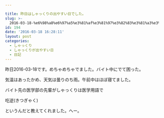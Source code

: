 ```yaml
---

title: 昨日はしゃっくりの出やすい日でした。
slug: >-
  2016-03-18-%e6%98%a8%e6%97%a5%e3%81%af%e3%81%97%e3%82%83%e3%81%a3%e3%81%8f%e3%82%8a%e3%81%ae%e5%87%ba%e3%82%84%e3%81%99%e3%81%84%e6
id: 194
date: '2016-03-18 16:28:11'
layout: post
categories:
  - しゃっくり
  - しゃっくりが出やすい日
  - 日記
---
```


昨日2016-03-18です。めちゃめちゃでました。バイト中にでて困った。

気温はあったかめ、天気は曇りのち雨。午前中はほぼ寝てました。

バイト先の医学部の先輩がしゃっくりは医学用語で

吃逆(きつぎゃく)

というんだと教えてくれました。へー。